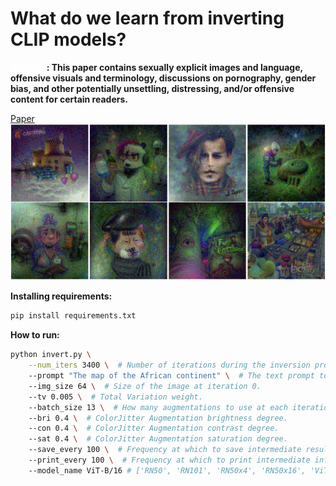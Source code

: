[//]: # (# CLIPInversion)
# What do we learn from inverting CLIP models?
**<span style="color:white">Warning</span>: This paper contains sexually explicit images and
language, offensive visuals and terminology, discussions on
pornography, gender bias, and other potentially unsettling,
distressing, and/or offensive content for certain readers.**

[Paper]([https://example.com/link1](https://arxiv.org/abs/2403.02580))
![Inverted Images](figures/main.png)

**Installing requirements:**


```bash
pip install requirements.txt
```
**How to run:**


```bash
python invert.py \
    --num_iters 3400 \  # Number of iterations during the inversion process.
    --prompt "The map of the African continent" \  # The text prompt to invert.
    --img_size 64 \  # Size of the image at iteration 0.
    --tv 0.005 \  # Total Variation weight.
    --batch_size 13 \  # How many augmentations to use at each iteration.
    --bri 0.4 \  # ColorJitter Augmentation brightness degree.
    --con 0.4 \  # ColorJitter Augmentation contrast degree.
    --sat 0.4 \  # ColorJitter Augmentation saturation degree.
    --save_every 100 \  # Frequency at which to save intermediate results.
    --print_every 100 \  # Frequency at which to print intermediate information.
    --model_name ViT-B/16 # ['RN50', 'RN101', 'RN50x4', 'RN50x16', 'ViT-B/32', 'ViT-B/16']
```
